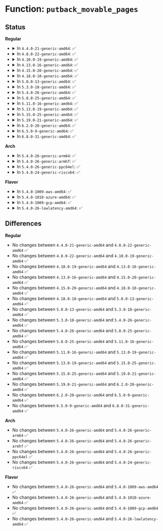 # Function: <code>putback_movable_pages</code>

## Status
<b>Regular</b>
<ul>
<li>
<details>
<summary>In <code>4.4.0-21-generic-amd64</code>: ✅</summary>

```c
void putback_movable_pages(struct list_head * l)
```

```json
{
  "name": "putback_movable_pages",
  "collision_type": "Unique Global",
  "inline_type": "No",
  "funcs": [
    {
      "addr": 18446744071580881680,
      "name": "putback_movable_pages",
      "external": true,
      "loc": "mm/migrate.c:83",
      "file": "mm/migrate.c",
      "inline": "seen, unknown",
      "caller_inline": [],
      "caller_func": [
        "mm/page_alloc.c:alloc_contig_range",
        "mm/compaction.c:isolate_migratepages_range",
        "mm/compaction.c:compact_zone",
        "mm/compaction.c:compact_zone",
        "mm/mempolicy.c:do_migrate_pages",
        "mm/mempolicy.c:do_mbind",
        "mm/mempolicy.c:do_mbind",
        "mm/migrate.c:SyS_move_pages"
      ]
    }
  ],
  "symbols": [
    {
      "addr": 18446744071580881680,
      "name": "putback_movable_pages",
      "section": ".text",
      "bind": "STB_GLOBAL",
      "size": 191
    }
  ]
}
```
</details>
</li>
<li>
<details>
<summary>In <code>4.8.0-22-generic-amd64</code>: ✅</summary>

```c
void putback_movable_pages(struct list_head * l)
```

```json
{
  "name": "putback_movable_pages",
  "collision_type": "Unique Global",
  "inline_type": "No",
  "funcs": [
    {
      "addr": 18446744071581012864,
      "name": "putback_movable_pages",
      "external": true,
      "loc": "mm/migrate.c:160",
      "file": "mm/migrate.c",
      "inline": "seen, unknown",
      "caller_inline": [],
      "caller_func": [
        "mm/page_alloc.c:alloc_contig_range",
        "mm/page_alloc.c:alloc_contig_range",
        "mm/page_alloc.c:alloc_contig_range",
        "mm/page_alloc.c:alloc_contig_range",
        "mm/compaction.c:compact_zone",
        "mm/compaction.c:compact_zone",
        "mm/compaction.c:isolate_migratepages_block",
        "mm/mempolicy.c:do_mbind",
        "mm/mempolicy.c:do_mbind",
        "mm/mempolicy.c:do_migrate_pages",
        "mm/migrate.c:SyS_move_pages"
      ]
    }
  ],
  "symbols": [
    {
      "addr": 18446744071581012864,
      "name": "putback_movable_pages",
      "section": ".text",
      "bind": "STB_GLOBAL",
      "size": 338
    }
  ]
}
```
</details>
</li>
<li>
<details>
<summary>In <code>4.10.0-19-generic-amd64</code>: ✅</summary>

```c
void putback_movable_pages(struct list_head * l)
```

```json
{
  "name": "putback_movable_pages",
  "collision_type": "Unique Global",
  "inline_type": "No",
  "funcs": [
    {
      "addr": 18446744071581087040,
      "name": "putback_movable_pages",
      "external": true,
      "loc": "mm/migrate.c:160",
      "file": "mm/migrate.c",
      "inline": "seen, unknown",
      "caller_inline": [],
      "caller_func": [
        "mm/page_alloc.c:alloc_contig_range",
        "mm/page_alloc.c:alloc_contig_range",
        "mm/page_alloc.c:alloc_contig_range",
        "mm/page_alloc.c:alloc_contig_range",
        "mm/compaction.c:compact_zone",
        "mm/compaction.c:compact_zone",
        "mm/compaction.c:isolate_migratepages_block",
        "mm/mempolicy.c:SYSC_mbind",
        "mm/mempolicy.c:SYSC_mbind",
        "mm/mempolicy.c:migrate_to_node",
        "mm/migrate.c:SYSC_move_pages"
      ]
    }
  ],
  "symbols": [
    {
      "addr": 18446744071581087040,
      "name": "putback_movable_pages",
      "section": ".text",
      "bind": "STB_GLOBAL",
      "size": 338
    }
  ]
}
```
</details>
</li>
<li>
<details>
<summary>In <code>4.13.0-16-generic-amd64</code>: ✅</summary>

```c
void putback_movable_pages(struct list_head * l)
```

```json
{
  "name": "putback_movable_pages",
  "collision_type": "Unique Global",
  "inline_type": "No",
  "funcs": [
    {
      "addr": 18446744071581134608,
      "name": "putback_movable_pages",
      "external": true,
      "loc": "mm/migrate.c:162",
      "file": "mm/migrate.c",
      "inline": "seen, unknown",
      "caller_inline": [],
      "caller_func": [
        "mm/page_alloc.c:alloc_contig_range",
        "mm/page_alloc.c:alloc_contig_range",
        "mm/page_alloc.c:alloc_contig_range",
        "mm/compaction.c:compact_zone",
        "mm/compaction.c:compact_zone",
        "mm/compaction.c:isolate_migratepages_block",
        "mm/mempolicy.c:SYSC_mbind",
        "mm/mempolicy.c:SYSC_mbind",
        "mm/mempolicy.c:migrate_to_node",
        "mm/migrate.c:SYSC_move_pages",
        "mm/memory-failure.c:soft_offline_page",
        "mm/memory-failure.c:soft_offline_page"
      ]
    }
  ],
  "symbols": [
    {
      "addr": 18446744071581134608,
      "name": "putback_movable_pages",
      "section": ".text",
      "bind": "STB_GLOBAL",
      "size": 305
    }
  ]
}
```
</details>
</li>
<li>
<details>
<summary>In <code>4.15.0-20-generic-amd64</code>: ✅</summary>

```c
void putback_movable_pages(struct list_head * l)
```

```json
{
  "name": "putback_movable_pages",
  "collision_type": "Unique Global",
  "inline_type": "No",
  "funcs": [
    {
      "addr": 18446744071581252592,
      "name": "putback_movable_pages",
      "external": true,
      "loc": "mm/migrate.c:166",
      "file": "mm/migrate.c",
      "inline": "seen, unknown",
      "caller_inline": [],
      "caller_func": [
        "mm/page_alloc.c:alloc_contig_range",
        "mm/page_alloc.c:alloc_contig_range",
        "mm/page_alloc.c:alloc_contig_range",
        "mm/compaction.c:compact_zone",
        "mm/compaction.c:compact_zone",
        "mm/compaction.c:isolate_migratepages_block",
        "mm/mempolicy.c:SYSC_mbind",
        "mm/mempolicy.c:SYSC_mbind",
        "mm/mempolicy.c:migrate_to_node",
        "mm/memory_hotplug.c:__offline_pages",
        "mm/migrate.c:SYSC_move_pages",
        "mm/memory-failure.c:soft_offline_page",
        "mm/memory-failure.c:soft_offline_page"
      ]
    }
  ],
  "symbols": [
    {
      "addr": 18446744071581252592,
      "name": "putback_movable_pages",
      "section": ".text",
      "bind": "STB_GLOBAL",
      "size": 402
    }
  ]
}
```
</details>
</li>
<li>
<details>
<summary>In <code>4.18.0-10-generic-amd64</code>: ✅</summary>

```c
void putback_movable_pages(struct list_head * l)
```

```json
{
  "name": "putback_movable_pages",
  "collision_type": "Unique Global",
  "inline_type": "No",
  "funcs": [
    {
      "addr": 18446744071581398720,
      "name": "putback_movable_pages",
      "external": true,
      "loc": "mm/migrate.c:167",
      "file": "mm/migrate.c",
      "inline": "seen, unknown",
      "caller_inline": [],
      "caller_func": [
        "mm/page_alloc.c:alloc_contig_range",
        "mm/page_alloc.c:alloc_contig_range",
        "mm/page_alloc.c:alloc_contig_range",
        "mm/compaction.c:compact_zone",
        "mm/compaction.c:compact_zone",
        "mm/compaction.c:isolate_migratepages_block",
        "mm/mempolicy.c:kernel_mbind",
        "mm/mempolicy.c:kernel_mbind",
        "mm/mempolicy.c:migrate_to_node",
        "mm/memory_hotplug.c:__offline_pages",
        "mm/memory-failure.c:soft_offline_page",
        "mm/memory-failure.c:soft_offline_page"
      ]
    }
  ],
  "symbols": [
    {
      "addr": 18446744071581398720,
      "name": "putback_movable_pages",
      "section": ".text",
      "bind": "STB_GLOBAL",
      "size": 418
    }
  ]
}
```
</details>
</li>
<li>
<details>
<summary>In <code>5.0.0-13-generic-amd64</code>: ✅</summary>

```c
void putback_movable_pages(struct list_head * l)
```

```json
{
  "name": "putback_movable_pages",
  "collision_type": "Unique Global",
  "inline_type": "No",
  "funcs": [
    {
      "addr": 18446744071581482320,
      "name": "putback_movable_pages",
      "external": true,
      "loc": "mm/migrate.c:167",
      "file": "mm/migrate.c",
      "inline": "seen, unknown",
      "caller_inline": [],
      "caller_func": [
        "mm/page_alloc.c:alloc_contig_range",
        "mm/page_alloc.c:alloc_contig_range",
        "mm/page_alloc.c:alloc_contig_range",
        "mm/compaction.c:compact_zone",
        "mm/compaction.c:compact_zone",
        "mm/compaction.c:isolate_migratepages_block",
        "mm/mempolicy.c:kernel_mbind",
        "mm/mempolicy.c:kernel_mbind",
        "mm/mempolicy.c:migrate_to_node",
        "mm/memory_hotplug.c:__offline_pages",
        "mm/memory-failure.c:soft_offline_page",
        "mm/memory-failure.c:soft_offline_page"
      ]
    }
  ],
  "symbols": [
    {
      "addr": 18446744071581482320,
      "name": "putback_movable_pages",
      "section": ".text",
      "bind": "STB_GLOBAL",
      "size": 418
    }
  ]
}
```
</details>
</li>
<li>
<details>
<summary>In <code>5.3.0-18-generic-amd64</code>: ✅</summary>

```c
void putback_movable_pages(struct list_head * l)
```

```json
{
  "name": "putback_movable_pages",
  "collision_type": "Unique Global",
  "inline_type": "No",
  "funcs": [
    {
      "addr": 18446744071581593360,
      "name": "putback_movable_pages",
      "external": true,
      "loc": "mm/migrate.c:167",
      "file": "mm/migrate.c",
      "inline": "seen, unknown",
      "caller_inline": [],
      "caller_func": [
        "mm/compaction.c:compact_zone",
        "mm/compaction.c:compact_zone",
        "mm/compaction.c:isolate_migratepages_block",
        "mm/gup.c:__gup_longterm_locked",
        "mm/page_alloc.c:alloc_contig_range",
        "mm/page_alloc.c:alloc_contig_range",
        "mm/page_alloc.c:alloc_contig_range",
        "mm/mempolicy.c:kernel_mbind",
        "mm/mempolicy.c:kernel_mbind",
        "mm/mempolicy.c:migrate_to_node",
        "mm/memory_hotplug.c:do_migrate_range"
      ]
    }
  ],
  "symbols": [
    {
      "addr": 18446744071581593360,
      "name": "putback_movable_pages",
      "section": ".text",
      "bind": "STB_GLOBAL",
      "size": 431
    }
  ]
}
```
</details>
</li>
<li>
<details>
<summary>In <code>5.4.0-26-generic-amd64</code>: ✅</summary>

```c
void putback_movable_pages(struct list_head * l)
```

```json
{
  "name": "putback_movable_pages",
  "collision_type": "Unique Global",
  "inline_type": "No",
  "funcs": [
    {
      "addr": 18446744071581661440,
      "name": "putback_movable_pages",
      "external": true,
      "loc": "mm/migrate.c:168",
      "file": "mm/migrate.c",
      "inline": "seen, unknown",
      "caller_inline": [],
      "caller_func": [
        "mm/compaction.c:compact_zone",
        "mm/compaction.c:compact_zone",
        "mm/compaction.c:isolate_migratepages_block",
        "mm/gup.c:__gup_longterm_locked",
        "mm/page_alloc.c:alloc_contig_range",
        "mm/page_alloc.c:alloc_contig_range",
        "mm/page_alloc.c:alloc_contig_range",
        "mm/mempolicy.c:kernel_mbind",
        "mm/mempolicy.c:kernel_mbind",
        "mm/mempolicy.c:migrate_to_node",
        "mm/memory_hotplug.c:do_migrate_range"
      ]
    }
  ],
  "symbols": [
    {
      "addr": 18446744071581661440,
      "name": "putback_movable_pages",
      "section": ".text",
      "bind": "STB_GLOBAL",
      "size": 431
    }
  ]
}
```
</details>
</li>
<li>
<details>
<summary>In <code>5.8.0-25-generic-amd64</code>: ✅</summary>

```c
void putback_movable_pages(struct list_head * l)
```

```json
{
  "name": "putback_movable_pages",
  "collision_type": "Unique Global",
  "inline_type": "No",
  "funcs": [
    {
      "addr": 18446744071581882768,
      "name": "putback_movable_pages",
      "external": true,
      "loc": "mm/migrate.c:169",
      "file": "mm/migrate.c",
      "inline": "seen, unknown",
      "caller_inline": [],
      "caller_func": [
        "mm/compaction.c:compact_zone",
        "mm/compaction.c:compact_zone",
        "mm/compaction.c:isolate_migratepages_block",
        "mm/page_alloc.c:__alloc_contig_migrate_range",
        "mm/mempolicy.c:do_mbind",
        "mm/mempolicy.c:do_mbind",
        "mm/mempolicy.c:migrate_to_node"
      ]
    }
  ],
  "symbols": [
    {
      "addr": 18446744071581882768,
      "name": "putback_movable_pages",
      "section": ".text",
      "bind": "STB_GLOBAL",
      "size": 462
    }
  ]
}
```
</details>
</li>
<li>
<details>
<summary>In <code>5.11.0-16-generic-amd64</code>: ✅</summary>

```c
void putback_movable_pages(struct list_head * l)
```

```json
{
  "name": "putback_movable_pages",
  "collision_type": "Unique Global",
  "inline_type": "No",
  "funcs": [
    {
      "addr": 18446744071581928784,
      "name": "putback_movable_pages",
      "external": true,
      "loc": "mm/migrate.c:165",
      "file": "mm/migrate.c",
      "inline": "seen, unknown",
      "caller_inline": [],
      "caller_func": [
        "mm/compaction.c:compact_zone",
        "mm/compaction.c:compact_zone",
        "mm/compaction.c:isolate_migratepages_block",
        "mm/page_alloc.c:__alloc_contig_migrate_range",
        "mm/mempolicy.c:do_mbind",
        "mm/mempolicy.c:do_mbind",
        "mm/mempolicy.c:migrate_to_node",
        "mm/memory-failure.c:__soft_offline_page"
      ]
    }
  ],
  "symbols": [
    {
      "addr": 18446744071581928784,
      "name": "putback_movable_pages",
      "section": ".text",
      "bind": "STB_GLOBAL",
      "size": 459
    }
  ]
}
```
</details>
</li>
<li>
<details>
<summary>In <code>5.13.0-19-generic-amd64</code>: ✅</summary>

```c
void putback_movable_pages(struct list_head * l)
```

```json
{
  "name": "putback_movable_pages",
  "collision_type": "Unique Global",
  "inline_type": "No",
  "funcs": [
    {
      "addr": 18446744071581954128,
      "name": "putback_movable_pages",
      "external": true,
      "loc": "mm/migrate.c:138",
      "file": "mm/migrate.c",
      "inline": "seen, unknown",
      "caller_inline": [],
      "caller_func": [
        "mm/compaction.c:compact_zone",
        "mm/compaction.c:compact_zone",
        "mm/compaction.c:isolate_migratepages_block",
        "mm/gup.c:check_and_migrate_movable_pages",
        "mm/page_alloc.c:alloc_contig_range",
        "mm/mempolicy.c:do_mbind",
        "mm/mempolicy.c:do_mbind",
        "mm/mempolicy.c:migrate_to_node",
        "mm/memory-failure.c:__soft_offline_page"
      ]
    }
  ],
  "symbols": [
    {
      "addr": 18446744071581954128,
      "name": "putback_movable_pages",
      "section": ".text",
      "bind": "STB_GLOBAL",
      "size": 459
    }
  ]
}
```
</details>
</li>
<li>
<details>
<summary>In <code>5.15.0-25-generic-amd64</code>: ✅</summary>

```c
void putback_movable_pages(struct list_head * l)
```

```json
{
  "name": "putback_movable_pages",
  "collision_type": "Unique Global",
  "inline_type": "No",
  "funcs": [
    {
      "addr": 18446744071582258864,
      "name": "putback_movable_pages",
      "external": true,
      "loc": "mm/migrate.c:139",
      "file": "mm/migrate.c",
      "inline": "seen, unknown",
      "caller_inline": [],
      "caller_func": [
        "mm/compaction.c:compact_zone",
        "mm/compaction.c:compact_zone",
        "mm/compaction.c:isolate_migratepages_block",
        "mm/gup.c:check_and_migrate_movable_pages",
        "mm/page_alloc.c:alloc_contig_range",
        "mm/page_alloc.c:alloc_contig_range",
        "mm/mempolicy.c:do_mbind",
        "mm/mempolicy.c:do_mbind",
        "mm/mempolicy.c:migrate_to_node",
        "mm/memory-failure.c:__soft_offline_page"
      ]
    }
  ],
  "symbols": [
    {
      "addr": 18446744071582258864,
      "name": "putback_movable_pages",
      "section": ".text",
      "bind": "STB_GLOBAL",
      "size": 459
    }
  ]
}
```
</details>
</li>
<li>
<details>
<summary>In <code>5.19.0-21-generic-amd64</code>: ✅</summary>

```c
void putback_movable_pages(struct list_head * l)
```

```json
{
  "name": "putback_movable_pages",
  "collision_type": "Unique Global",
  "inline_type": "No",
  "funcs": [
    {
      "addr": 18446744071582724464,
      "name": "putback_movable_pages",
      "external": true,
      "loc": "mm/migrate.c:138",
      "file": "mm/migrate.c",
      "inline": "seen, unknown",
      "caller_inline": [],
      "caller_func": [
        "mm/compaction.c:compact_zone",
        "mm/compaction.c:compact_zone",
        "mm/compaction.c:isolate_migratepages_block",
        "mm/gup.c:check_and_migrate_movable_pages",
        "mm/page_alloc.c:__alloc_contig_migrate_range",
        "mm/mempolicy.c:do_mbind",
        "mm/mempolicy.c:do_mbind",
        "mm/mempolicy.c:migrate_to_node",
        "mm/memory-failure.c:__soft_offline_page"
      ]
    }
  ],
  "symbols": [
    {
      "addr": 18446744071582724464,
      "name": "putback_movable_pages",
      "section": ".text",
      "bind": "STB_GLOBAL",
      "size": 694
    }
  ]
}
```
</details>
</li>
<li>
<details>
<summary>In <code>6.2.0-20-generic-amd64</code>: ✅</summary>

```c
void putback_movable_pages(struct list_head * l)
```

```json
{
  "name": "putback_movable_pages",
  "collision_type": "Unique Global",
  "inline_type": "No",
  "funcs": [
    {
      "addr": 18446744071583250064,
      "name": "putback_movable_pages",
      "external": true,
      "loc": "mm/migrate.c:147",
      "file": "mm/migrate.c",
      "inline": "seen, unknown",
      "caller_inline": [],
      "caller_func": [
        "mm/compaction.c:compact_zone",
        "mm/compaction.c:compact_zone",
        "mm/compaction.c:isolate_migratepages_block",
        "mm/gup.c:check_and_migrate_movable_pages",
        "mm/gup.c:check_and_migrate_movable_pages",
        "mm/page_alloc.c:__alloc_contig_migrate_range",
        "mm/mempolicy.c:do_mbind",
        "mm/mempolicy.c:do_mbind",
        "mm/mempolicy.c:migrate_to_node",
        "mm/memory-failure.c:soft_offline_in_use_page"
      ]
    }
  ],
  "symbols": [
    {
      "addr": 18446744071583250064,
      "name": "putback_movable_pages",
      "section": ".text",
      "bind": "STB_GLOBAL",
      "size": 683
    }
  ]
}
```
</details>
</li>
<li>
<details>
<summary>In <code>6.5.0-9-generic-amd64</code>: ✅</summary>

```c
void putback_movable_pages(struct list_head * l)
```

```json
{
  "name": "putback_movable_pages",
  "collision_type": "Unique Global",
  "inline_type": "No",
  "funcs": [
    {
      "addr": 18446744071583470112,
      "name": "putback_movable_pages",
      "external": true,
      "loc": "mm/migrate.c:147",
      "file": "mm/migrate.c",
      "inline": "seen, unknown",
      "caller_inline": [],
      "caller_func": [
        "mm/compaction.c:compact_zone",
        "mm/compaction.c:compact_zone",
        "mm/compaction.c:isolate_migratepages_block",
        "mm/gup.c:migrate_longterm_unpinnable_pages",
        "mm/gup.c:migrate_longterm_unpinnable_pages",
        "mm/page_alloc.c:__alloc_contig_migrate_range",
        "mm/memory_hotplug.c:do_migrate_range",
        "mm/mempolicy.c:do_mbind",
        "mm/mempolicy.c:do_mbind",
        "mm/mempolicy.c:migrate_to_node",
        "mm/memory-failure.c:soft_offline_in_use_page"
      ]
    }
  ],
  "symbols": [
    {
      "addr": 18446744071583470112,
      "name": "putback_movable_pages",
      "section": ".text",
      "bind": "STB_GLOBAL",
      "size": 371
    }
  ]
}
```
</details>
</li>
<li>
<details>
<summary>In <code>6.8.0-31-generic-amd64</code>: ✅</summary>

```c
void putback_movable_pages(struct list_head * l)
```

```json
{
  "name": "putback_movable_pages",
  "collision_type": "Unique Global",
  "inline_type": "No",
  "funcs": [
    {
      "addr": 18446744071583662400,
      "name": "putback_movable_pages",
      "external": true,
      "loc": "mm/migrate.c:147",
      "file": "mm/migrate.c",
      "inline": "seen, unknown",
      "caller_inline": [],
      "caller_func": [
        "mm/compaction.c:compact_zone",
        "mm/compaction.c:compact_zone",
        "mm/compaction.c:isolate_migratepages_block",
        "mm/gup.c:check_and_migrate_movable_pages",
        "mm/gup.c:check_and_migrate_movable_pages",
        "mm/page_alloc.c:__alloc_contig_migrate_range",
        "mm/memory_hotplug.c:do_migrate_range",
        "mm/mempolicy.c:do_mbind",
        "mm/mempolicy.c:migrate_to_node",
        "mm/migrate.c:move_pages_and_store_status",
        "mm/memory-failure.c:soft_offline_in_use_page"
      ]
    }
  ],
  "symbols": [
    {
      "addr": 18446744071583662400,
      "name": "putback_movable_pages",
      "section": ".text",
      "bind": "STB_GLOBAL",
      "size": 368
    }
  ]
}
```
</details>
</li>
</ul>
<b>Arch</b>
<ul>
<li>
<details>
<summary>In <code>5.4.0-26-generic-arm64</code>: ✅</summary>

```c
void putback_movable_pages(struct list_head * l)
```

```json
{
  "name": "putback_movable_pages",
  "collision_type": "Unique Global",
  "inline_type": "No",
  "funcs": [
    {
      "addr": 18446603336493107128,
      "name": "putback_movable_pages",
      "external": true,
      "loc": "mm/migrate.c:168",
      "file": "mm/migrate.c",
      "inline": "seen, unknown",
      "caller_inline": [],
      "caller_func": [
        "mm/compaction.c:compact_zone",
        "mm/compaction.c:compact_zone",
        "mm/compaction.c:isolate_migratepages_block",
        "mm/gup.c:__gup_longterm_locked",
        "mm/page_alloc.c:alloc_contig_range",
        "mm/page_alloc.c:alloc_contig_range",
        "mm/page_alloc.c:alloc_contig_range",
        "mm/mempolicy.c:kernel_mbind",
        "mm/mempolicy.c:kernel_mbind",
        "mm/memory-failure.c:soft_offline_page",
        "mm/memory-failure.c:soft_offline_page"
      ]
    }
  ],
  "symbols": [
    {
      "addr": 18446603336493107128,
      "name": "putback_movable_pages",
      "section": ".text",
      "bind": "STB_GLOBAL",
      "size": 508
    }
  ]
}
```
</details>
</li>
<li>
<details>
<summary>In <code>5.4.0-26-generic-armhf</code>: ✅</summary>

```c
void putback_movable_pages(struct list_head * l)
```

```json
{
  "name": "putback_movable_pages",
  "collision_type": "Unique Global",
  "inline_type": "No",
  "funcs": [
    {
      "addr": 3226803916,
      "name": "putback_movable_pages",
      "external": true,
      "loc": "mm/migrate.c:168",
      "file": "mm/migrate.c",
      "inline": "seen, unknown",
      "caller_inline": [],
      "caller_func": [
        "mm/compaction.c:compact_zone",
        "mm/compaction.c:compact_zone",
        "mm/compaction.c:isolate_migratepages_block",
        "mm/gup.c:__gup_longterm_locked",
        "mm/page_alloc.c:alloc_contig_range",
        "mm/page_alloc.c:alloc_contig_range",
        "mm/page_alloc.c:alloc_contig_range"
      ]
    }
  ],
  "symbols": [
    {
      "addr": 3226803916,
      "name": "putback_movable_pages",
      "section": ".text",
      "bind": "STB_GLOBAL",
      "size": 440
    }
  ]
}
```
</details>
</li>
<li>
<details>
<summary>In <code>5.4.0-26-generic-ppc64el</code>: ✅</summary>

```c
void putback_movable_pages(struct list_head * l)
```

```json
{
  "name": "putback_movable_pages",
  "collision_type": "Unique Global",
  "inline_type": "No",
  "funcs": [
    {
      "addr": 13835058055286576608,
      "name": "putback_movable_pages",
      "external": true,
      "loc": "mm/migrate.c:168",
      "file": "mm/migrate.c",
      "inline": "seen, unknown",
      "caller_inline": [],
      "caller_func": [
        "mm/compaction.c:compact_zone",
        "mm/compaction.c:compact_zone",
        "mm/compaction.c:isolate_migratepages_block",
        "mm/gup.c:__gup_longterm_locked",
        "mm/page_alloc.c:alloc_contig_range",
        "mm/page_alloc.c:alloc_contig_range",
        "mm/page_alloc.c:alloc_contig_range",
        "mm/mempolicy.c:do_mbind",
        "mm/mempolicy.c:do_mbind",
        "mm/mempolicy.c:migrate_to_node",
        "mm/memory_hotplug.c:do_migrate_range"
      ]
    }
  ],
  "symbols": [
    {
      "addr": 13835058055286576608,
      "name": "putback_movable_pages",
      "section": ".text",
      "bind": "STB_GLOBAL",
      "size": 740
    }
  ]
}
```
</details>
</li>
<li>
<details>
<summary>In <code>5.4.0-24-generic-riscv64</code>: ✅</summary>

```c
void putback_movable_pages(struct list_head * l)
```

```json
{
  "name": "putback_movable_pages",
  "collision_type": "Unique Global",
  "inline_type": "No",
  "funcs": [
    {
      "addr": 18446743936272954090,
      "name": "putback_movable_pages",
      "external": true,
      "loc": "mm/migrate.c:168",
      "file": "mm/migrate.c",
      "inline": "seen, unknown",
      "caller_inline": [],
      "caller_func": [
        "mm/compaction.c:compact_zone",
        "mm/compaction.c:compact_zone",
        "mm/compaction.c:isolate_migratepages_block",
        "mm/gup.c:__gup_longterm_locked",
        "mm/page_alloc.c:alloc_contig_range",
        "mm/page_alloc.c:alloc_contig_range",
        "mm/page_alloc.c:alloc_contig_range"
      ]
    }
  ],
  "symbols": [
    {
      "addr": 18446743936272954090,
      "name": "putback_movable_pages",
      "section": ".text",
      "bind": "STB_GLOBAL",
      "size": 358
    }
  ]
}
```
</details>
</li>
</ul>
<b>Flavor</b>
<ul>
<li>
<details>
<summary>In <code>5.4.0-1009-aws-amd64</code>: ✅</summary>

```c
void putback_movable_pages(struct list_head * l)
```

```json
{
  "name": "putback_movable_pages",
  "collision_type": "Unique Global",
  "inline_type": "No",
  "funcs": [
    {
      "addr": 18446744071581630176,
      "name": "putback_movable_pages",
      "external": true,
      "loc": "mm/migrate.c:168",
      "file": "mm/migrate.c",
      "inline": "seen, unknown",
      "caller_inline": [],
      "caller_func": [
        "mm/compaction.c:compact_zone",
        "mm/compaction.c:compact_zone",
        "mm/compaction.c:isolate_migratepages_block",
        "mm/gup.c:__gup_longterm_locked",
        "mm/page_alloc.c:alloc_contig_range",
        "mm/page_alloc.c:alloc_contig_range",
        "mm/page_alloc.c:alloc_contig_range",
        "mm/mempolicy.c:kernel_mbind",
        "mm/mempolicy.c:kernel_mbind",
        "mm/mempolicy.c:migrate_to_node",
        "mm/memory_hotplug.c:do_migrate_range"
      ]
    }
  ],
  "symbols": [
    {
      "addr": 18446744071581630176,
      "name": "putback_movable_pages",
      "section": ".text",
      "bind": "STB_GLOBAL",
      "size": 431
    }
  ]
}
```
</details>
</li>
<li>
<details>
<summary>In <code>5.4.0-1010-azure-amd64</code>: ✅</summary>

```c
void putback_movable_pages(struct list_head * l)
```

```json
{
  "name": "putback_movable_pages",
  "collision_type": "Unique Global",
  "inline_type": "No",
  "funcs": [
    {
      "addr": 18446744071581571232,
      "name": "putback_movable_pages",
      "external": true,
      "loc": "mm/migrate.c:168",
      "file": "mm/migrate.c",
      "inline": "seen, unknown",
      "caller_inline": [],
      "caller_func": [
        "mm/compaction.c:compact_zone",
        "mm/compaction.c:compact_zone",
        "mm/compaction.c:isolate_migratepages_block",
        "mm/gup.c:__gup_longterm_locked",
        "mm/page_alloc.c:alloc_contig_range",
        "mm/page_alloc.c:alloc_contig_range",
        "mm/page_alloc.c:alloc_contig_range",
        "mm/mempolicy.c:kernel_mbind",
        "mm/mempolicy.c:kernel_mbind",
        "mm/mempolicy.c:migrate_to_node",
        "mm/memory_hotplug.c:do_migrate_range"
      ]
    }
  ],
  "symbols": [
    {
      "addr": 18446744071581571232,
      "name": "putback_movable_pages",
      "section": ".text",
      "bind": "STB_GLOBAL",
      "size": 431
    }
  ]
}
```
</details>
</li>
<li>
<details>
<summary>In <code>5.4.0-1009-gcp-amd64</code>: ✅</summary>

```c
void putback_movable_pages(struct list_head * l)
```

```json
{
  "name": "putback_movable_pages",
  "collision_type": "Unique Global",
  "inline_type": "No",
  "funcs": [
    {
      "addr": 18446744071581621488,
      "name": "putback_movable_pages",
      "external": true,
      "loc": "mm/migrate.c:168",
      "file": "mm/migrate.c",
      "inline": "seen, unknown",
      "caller_inline": [],
      "caller_func": [
        "mm/compaction.c:compact_zone",
        "mm/compaction.c:compact_zone",
        "mm/compaction.c:isolate_migratepages_block",
        "mm/gup.c:__gup_longterm_locked",
        "mm/page_alloc.c:alloc_contig_range",
        "mm/page_alloc.c:alloc_contig_range",
        "mm/page_alloc.c:alloc_contig_range",
        "mm/mempolicy.c:kernel_mbind",
        "mm/mempolicy.c:kernel_mbind",
        "mm/mempolicy.c:migrate_to_node",
        "mm/memory_hotplug.c:do_migrate_range"
      ]
    }
  ],
  "symbols": [
    {
      "addr": 18446744071581621488,
      "name": "putback_movable_pages",
      "section": ".text",
      "bind": "STB_GLOBAL",
      "size": 431
    }
  ]
}
```
</details>
</li>
<li>
<details>
<summary>In <code>5.4.0-26-lowlatency-amd64</code>: ✅</summary>

```c
void putback_movable_pages(struct list_head * l)
```

```json
{
  "name": "putback_movable_pages",
  "collision_type": "Unique Global",
  "inline_type": "No",
  "funcs": [
    {
      "addr": 18446744071581687872,
      "name": "putback_movable_pages",
      "external": true,
      "loc": "mm/migrate.c:168",
      "file": "mm/migrate.c",
      "inline": "seen, unknown",
      "caller_inline": [],
      "caller_func": [
        "mm/compaction.c:compact_zone",
        "mm/compaction.c:compact_zone",
        "mm/compaction.c:isolate_migratepages_block",
        "mm/gup.c:__gup_longterm_locked",
        "mm/page_alloc.c:alloc_contig_range",
        "mm/page_alloc.c:alloc_contig_range",
        "mm/page_alloc.c:alloc_contig_range",
        "mm/mempolicy.c:kernel_mbind",
        "mm/mempolicy.c:kernel_mbind",
        "mm/mempolicy.c:migrate_to_node",
        "mm/memory_hotplug.c:do_migrate_range"
      ]
    }
  ],
  "symbols": [
    {
      "addr": 18446744071581687872,
      "name": "putback_movable_pages",
      "section": ".text",
      "bind": "STB_GLOBAL",
      "size": 426
    }
  ]
}
```
</details>
</li>
</ul>

## Differences
<b>Regular</b>
<ul>
<li>
No changes between <code>4.4.0-21-generic-amd64</code> and <code>4.8.0-22-generic-amd64</code> ✅
</li>
<li>
No changes between <code>4.8.0-22-generic-amd64</code> and <code>4.10.0-19-generic-amd64</code> ✅
</li>
<li>
No changes between <code>4.10.0-19-generic-amd64</code> and <code>4.13.0-16-generic-amd64</code> ✅
</li>
<li>
No changes between <code>4.13.0-16-generic-amd64</code> and <code>4.15.0-20-generic-amd64</code> ✅
</li>
<li>
No changes between <code>4.15.0-20-generic-amd64</code> and <code>4.18.0-10-generic-amd64</code> ✅
</li>
<li>
No changes between <code>4.18.0-10-generic-amd64</code> and <code>5.0.0-13-generic-amd64</code> ✅
</li>
<li>
No changes between <code>5.0.0-13-generic-amd64</code> and <code>5.3.0-18-generic-amd64</code> ✅
</li>
<li>
No changes between <code>5.3.0-18-generic-amd64</code> and <code>5.4.0-26-generic-amd64</code> ✅
</li>
<li>
No changes between <code>5.4.0-26-generic-amd64</code> and <code>5.8.0-25-generic-amd64</code> ✅
</li>
<li>
No changes between <code>5.8.0-25-generic-amd64</code> and <code>5.11.0-16-generic-amd64</code> ✅
</li>
<li>
No changes between <code>5.11.0-16-generic-amd64</code> and <code>5.13.0-19-generic-amd64</code> ✅
</li>
<li>
No changes between <code>5.13.0-19-generic-amd64</code> and <code>5.15.0-25-generic-amd64</code> ✅
</li>
<li>
No changes between <code>5.15.0-25-generic-amd64</code> and <code>5.19.0-21-generic-amd64</code> ✅
</li>
<li>
No changes between <code>5.19.0-21-generic-amd64</code> and <code>6.2.0-20-generic-amd64</code> ✅
</li>
<li>
No changes between <code>6.2.0-20-generic-amd64</code> and <code>6.5.0-9-generic-amd64</code> ✅
</li>
<li>
No changes between <code>6.5.0-9-generic-amd64</code> and <code>6.8.0-31-generic-amd64</code> ✅
</li>
</ul>
<b>Arch</b>
<ul>
<li>
No changes between <code>5.4.0-26-generic-amd64</code> and <code>5.4.0-26-generic-arm64</code> ✅
</li>
<li>
No changes between <code>5.4.0-26-generic-amd64</code> and <code>5.4.0-26-generic-armhf</code> ✅
</li>
<li>
No changes between <code>5.4.0-26-generic-amd64</code> and <code>5.4.0-26-generic-ppc64el</code> ✅
</li>
<li>
No changes between <code>5.4.0-26-generic-amd64</code> and <code>5.4.0-24-generic-riscv64</code> ✅
</li>
</ul>
<b>Flavor</b>
<ul>
<li>
No changes between <code>5.4.0-26-generic-amd64</code> and <code>5.4.0-1009-aws-amd64</code> ✅
</li>
<li>
No changes between <code>5.4.0-26-generic-amd64</code> and <code>5.4.0-1010-azure-amd64</code> ✅
</li>
<li>
No changes between <code>5.4.0-26-generic-amd64</code> and <code>5.4.0-1009-gcp-amd64</code> ✅
</li>
<li>
No changes between <code>5.4.0-26-generic-amd64</code> and <code>5.4.0-26-lowlatency-amd64</code> ✅
</li>
</ul>
